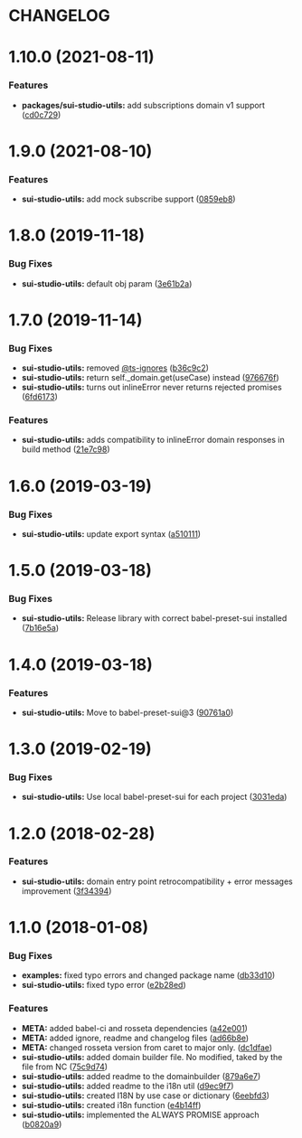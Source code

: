 # CHANGELOG

# 1.10.0 (2021-08-11)


### Features

* **packages/sui-studio-utils:** add subscriptions domain v1 support ([cd0c729](https://github.com/SUI-Components/sui/commit/cd0c729aa7e4af89986010803b7773e435b0e502))



# 1.9.0 (2021-08-10)


### Features

* **sui-studio-utils:** add mock subscribe support ([0859eb8](https://github.com/SUI-Components/sui/commit/0859eb85358c55ddd3b936640c8dfd95353f0183))



# 1.8.0 (2019-11-18)


### Bug Fixes

* **sui-studio-utils:** default obj param ([3e61b2a](https://github.com/SUI-Components/sui/commit/3e61b2a3d8d6fde4b32865e7ad3a192aeb80fa75))



# 1.7.0 (2019-11-14)


### Bug Fixes

* **sui-studio-utils:** removed [@ts-ignores](https://github.com/ts-ignores) ([b36c9c2](https://github.com/SUI-Components/sui/commit/b36c9c22356e7dc3b9dfd94ead795a50b51128dc))
* **sui-studio-utils:** return self._domain.get(useCase) instead ([976676f](https://github.com/SUI-Components/sui/commit/976676f87af7f7499ea0a3ac8624c91ee850dc42))
* **sui-studio-utils:** turns out inlineError never returns rejected promises ([6fd6173](https://github.com/SUI-Components/sui/commit/6fd6173b065b2c1b2b13f07970b2420181d5e1b1))


### Features

* **sui-studio-utils:** adds compatibility to inlineError domain responses in build method ([21e7c98](https://github.com/SUI-Components/sui/commit/21e7c983bf4c646523ed11be99dec3856ebee87d))



# 1.6.0 (2019-03-19)


### Bug Fixes

* **sui-studio-utils:** update export syntax ([a510111](https://github.com/SUI-Components/sui/commit/a5101119024dae44fb8528ad954e7d0742cd1f03))



# 1.5.0 (2019-03-18)


### Bug Fixes

* **sui-studio-utils:** Release library with correct babel-preset-sui installed ([7b16e5a](https://github.com/SUI-Components/sui/commit/7b16e5a8975f9dcd78a0b797ab60bfb266711068))



# 1.4.0 (2019-03-18)


### Features

* **sui-studio-utils:** Move to babel-preset-sui@3 ([90761a0](https://github.com/SUI-Components/sui/commit/90761a0e2bc1f5115b938407eb3549b6415b3e45))



# 1.3.0 (2019-02-19)


### Bug Fixes

* **sui-studio-utils:** Use local babel-preset-sui for each project ([3031eda](https://github.com/SUI-Components/sui/commit/3031eda80496d7f65d3317d45a0671d4a045efd2))



# 1.2.0 (2018-02-28)


### Features

* **sui-studio-utils:** domain entry point retrocompatibility + error messages improvement ([3f34394](https://github.com/SUI-Components/sui/commit/3f34394a03e1bb33724bfc47d46f121988cf3329))



# 1.1.0 (2018-01-08)


### Bug Fixes

* **examples:** fixed typo errors and changed package name ([db33d10](https://github.com/SUI-Components/sui/commit/db33d1043cd666aba6361ef8162643647f2e4f6f))
* **sui-studio-utils:** fixed typo error ([e2b28ed](https://github.com/SUI-Components/sui/commit/e2b28edd36f16d0e228da0dc1575d42f269f0fc5))


### Features

* **META:** added babel-ci and rosseta dependencies ([a42e001](https://github.com/SUI-Components/sui/commit/a42e0010303f2f4ab5d2ed46fd8875ebde3100c2))
* **META:** added ignore, readme and changelog files ([ad66b8e](https://github.com/SUI-Components/sui/commit/ad66b8efee86d34aa1e2d744f83cbd7f12a375a6))
* **META:** changed rosseta version from caret to major only. ([dc1dfae](https://github.com/SUI-Components/sui/commit/dc1dfaefef0496cfed3b42f2badeaf9d9e472d47))
* **sui-studio-utils:** added domain builder file. No modified, taked by the file from NC ([75c9d74](https://github.com/SUI-Components/sui/commit/75c9d74fd5b175cfe845fdb0c45b08bfedef4f1d))
* **sui-studio-utils:** added readme to the domainbuilder ([879a6e7](https://github.com/SUI-Components/sui/commit/879a6e7b10d22a7f17cdbfd45033cbc61f0e87f7))
* **sui-studio-utils:** added readme to the i18n util ([d9ec9f7](https://github.com/SUI-Components/sui/commit/d9ec9f720c650fa0d9fefe04f674b3cfc1b6cac3))
* **sui-studio-utils:** created I18N by use case or dictionary ([6eebfd3](https://github.com/SUI-Components/sui/commit/6eebfd3b259795c975ec7c35171d63def8cd6298))
* **sui-studio-utils:** created i18n function ([e4b14ff](https://github.com/SUI-Components/sui/commit/e4b14ff7b7b34008fd66b548e3b3262723e0dcf1))
* **sui-studio-utils:** implemented the ALWAYS PROMISE approach ([b0820a9](https://github.com/SUI-Components/sui/commit/b0820a9e05b68fecea64688482f14b20ea89e838))



